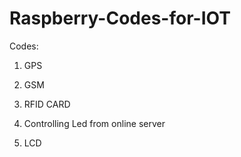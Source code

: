 # Raspberry-Codes-for-IOT

Codes:

1) GPS

2) GSM

3) RFID CARD

4) Controlling Led from online server 

5) LCD 
